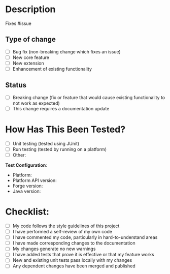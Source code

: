 # Description
[comment]: <> (Please include a summary of the change and which issue is fixed. Please also include relevant motivation and context. List any dependencies that are required for this change.)

Fixes #issue

## Type of change
[comment]: <> (Please delete options that are not relevant.)
- [ ] Bug fix (non-breaking change which fixes an issue)
- [ ] New core feature
- [ ] New extension
- [ ] Enhancement of existing functionality

## Status
- [ ] Breaking change (fix or feature that would cause existing functionality to not work as expected)
- [ ] This change requires a documentation update

# How Has This Been Tested?
[comment]: <> (Please describe the tests that you ran to verify your changes. Provide instructions so we can reproduce. Please also list any relevant details for your test configuration)
- [ ] Unit testing (tested using JUnit)
- [ ] Run testing (tested by running on a platform)
- [ ] Other: 

**Test Configuration**:
* Platform: 
* Platform API version:  
* Forge version: 
* Java version: 

# Checklist:
- [ ] My code follows the style guidelines of this project
- [ ] I have performed a self-review of my own code
- [ ] I have commented my code, particularly in hard-to-understand areas
- [ ] I have made corresponding changes to the documentation
- [ ] My changes generate no new warnings
- [ ] I have added tests that prove it is effective or that my feature works
- [ ] New and existing unit tests pass locally with my changes
- [ ] Any dependent changes have been merged and published
